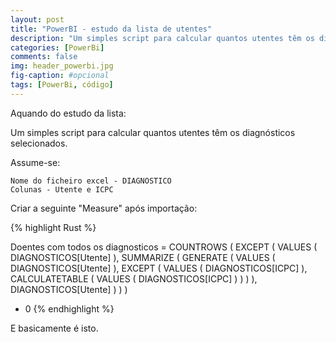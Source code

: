 ```yaml
---
layout: post
title: "PowerBI - estudo da lista de utentes"
description: "Um simples script para calcular quantos utentes têm os diagnósticos selecionados."
categories: [PowerBi]
comments: false
img: header_powerbi.jpg
fig-caption: #opcional
tags: [PowerBi, código]
---
```


Aquando do estudo da lista:

Um simples script para calcular quantos utentes têm os diagnósticos selecionados.

Assume-se:

    Nome do ficheiro excel - DIAGNOSTICO
    Colunas - Utente e ICPC

Criar a seguinte "Measure" após importação:

{% highlight Rust %}

Doentes com todos os diagnosticos =
COUNTROWS (
    EXCEPT (
        VALUES ( DIAGNOSTICOS[Utente] ),
        SUMMARIZE (
            GENERATE (
                VALUES ( DIAGNOSTICOS[Utente] ),
                EXCEPT (
                    VALUES ( DIAGNOSTICOS[ICPC] ),
                    CALCULATETABLE ( VALUES ( DIAGNOSTICOS[ICPC] ) )
                )
            ),
            DIAGNOSTICOS[Utente]
        )
    )
)
+ 0
{% endhighlight %}

E basicamente é isto.
